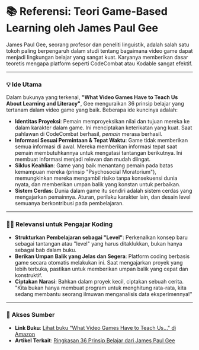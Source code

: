 # 📚 Referensi: Teori Game-Based Learning oleh James Paul Gee

James Paul Gee, seorang profesor dan peneliti linguistik, adalah salah satu tokoh paling berpengaruh dalam studi tentang bagaimana video game dapat menjadi lingkungan belajar yang sangat kuat. Karyanya memberikan dasar teoretis mengapa platform seperti CodeCombat atau Kodable sangat efektif.

---

### 💡 Ide Utama

Dalam bukunya yang terkenal, **"What Video Games Have to Teach Us About Learning and Literacy"**, Gee menguraikan 36 prinsip belajar yang tertanam dalam video game yang baik. Beberapa ide kuncinya adalah:

- **Identitas Proyeksi**: Pemain memproyeksikan nilai dan tujuan mereka ke dalam karakter dalam game. Ini menciptakan keterikatan yang kuat. Saat pahlawan di CodeCombat berhasil, *pemain* merasa berhasil.
- **Informasi Sesuai Permintaan & Tepat Waktu**: Game tidak memberikan semua informasi di awal. Mereka memberikan informasi tepat saat pemain membutuhkannya untuk mengatasi tantangan berikutnya. Ini membuat informasi menjadi relevan dan mudah diingat.
- **Siklus Keahlian**: Game yang baik menantang pemain pada batas kemampuan mereka (prinsip "Psychosocial Moratorium"), memungkinkan mereka mengambil risiko tanpa konsekuensi dunia nyata, dan memberikan umpan balik yang konstan untuk perbaikan.
- **Sistem Cerdas**: Dunia dalam game itu sendiri adalah sistem cerdas yang mengajarkan pemainnya. Aturan, perilaku karakter lain, dan desain level semuanya berkontribusi pada pembelajaran.

---

### 👩‍🏫 Relevansi untuk Pengajar Koding

- **Strukturkan Pembelajaran sebagai "Level"**: Perkenalkan konsep baru sebagai tantangan atau "level" yang harus ditaklukkan, bukan hanya sebagai bab dalam buku.
- **Berikan Umpan Balik yang Jelas dan Segera**: Platform coding berbasis game secara otomatis melakukan ini. Saat mengajarkan proyek yang lebih terbuka, pastikan untuk memberikan umpan balik yang cepat dan konstruktif.
- **Ciptakan Narasi**: Bahkan dalam proyek kecil, ciptakan sebuah cerita. "Kita bukan hanya membuat program untuk menghitung rata-rata, kita sedang membantu seorang ilmuwan menganalisis data eksperimennya!"

---

### 🔗 **Akses Sumber**

- **Link Buku**: [Lihat buku "What Video Games Have to Teach Us..." di Amazon](https://www.amazon.com/What-Video-Games-Teach-Learning/dp/0230606523)
- **Artikel Terkait**: [Ringkasan 36 Prinsip Belajar dari James Paul Gee](https://www.researchgate.net/publication/242157119_Gee's_36_Learning_Principles)
